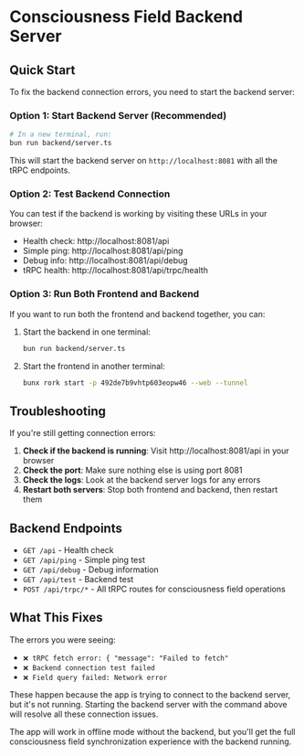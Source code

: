 # Consciousness Field Backend Server

## Quick Start

To fix the backend connection errors, you need to start the backend server:

### Option 1: Start Backend Server (Recommended)

```bash
# In a new terminal, run:
bun run backend/server.ts
```

This will start the backend server on `http://localhost:8081` with all the tRPC endpoints.

### Option 2: Test Backend Connection

You can test if the backend is working by visiting these URLs in your browser:

- Health check: http://localhost:8081/api
- Simple ping: http://localhost:8081/api/ping
- Debug info: http://localhost:8081/api/debug
- tRPC health: http://localhost:8081/api/trpc/health

### Option 3: Run Both Frontend and Backend

If you want to run both the frontend and backend together, you can:

1. Start the backend in one terminal:
   ```bash
   bun run backend/server.ts
   ```

2. Start the frontend in another terminal:
   ```bash
   bunx rork start -p 492de7b9vhtp603eopw46 --web --tunnel
   ```

## Troubleshooting

If you're still getting connection errors:

1. **Check if the backend is running**: Visit http://localhost:8081/api in your browser
2. **Check the port**: Make sure nothing else is using port 8081
3. **Check the logs**: Look at the backend server logs for any errors
4. **Restart both servers**: Stop both frontend and backend, then restart them

## Backend Endpoints

- `GET /api` - Health check
- `GET /api/ping` - Simple ping test
- `GET /api/debug` - Debug information
- `GET /api/test` - Backend test
- `POST /api/trpc/*` - All tRPC routes for consciousness field operations

## What This Fixes

The errors you were seeing:
- `❌ tRPC fetch error: { "message": "Failed to fetch"`
- `❌ Backend connection test failed`
- `❌ Field query failed: Network error`

These happen because the app is trying to connect to the backend server, but it's not running. Starting the backend server with the command above will resolve all these connection issues.

The app will work in offline mode without the backend, but you'll get the full consciousness field synchronization experience with the backend running.